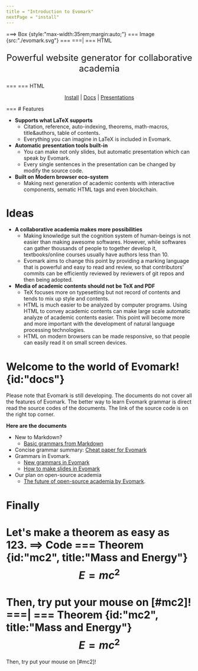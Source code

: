 ```yaml
---
title = "Introduction to Evomark"
nextPage = "install"
---
```

===> Box {style:"max-width:35rem;margin:auto;"}
=== Image {src:"./evomark.svg"} ===
===|
===  HTML
<p style="text-align:center;font-size:1.5rem;">
Powerful website generator for collaborative academia
</p>
===
===  HTML
<p style="text-align:center;">
<a href="/install">Install</a> | <a href="#docs">Docs</a> | <a href="/introduction">Presentations</a>
</p>
===
# Features

- **Supports what LaTeX supports**
    - Citation, reference, auto-indexing, theorems, math-macros, title&authors, table of contents. 
    - Everything you can imagine in LaTeX is included in Evomark.
- **Automatic presentation tools built-in**
    - You can make not only slides, but automatic presentation which can speak by Evomark. 
    - Every single sentences in the presentation can be changed by modify the source code.
- **Built on Modern browser eco-system**
    - Making next generation of academic contents with interactive components, sematic HTML tags and even blockchain.

# Ideas

- **A collaborative academia makes more possibilities**
    - Making knowledge suit the cognition system of human-beings is not easier than making awesome softwares. However, while softwares can gather thousands of people to together develop it, textbooks/online courses usually have authors less than 10.
    - Evomark aims to change this point by providing a marking language that is powerful and easy to read and review, so that contributors' commits can be efficiently reviewed by reviewers of git repos and then being adopted.
- **Media of academic contents should not be TeX and PDF**
    - TeX focuses more on typesetting but not record of contents and tends to mix up style and contents.
    - HTML is much easier to be analyzed by computer programs. Using HTML to convey academic contents can make large scale automatic analyze of academic contents easier. This point will become more and more important with the development of natural language processing technologies.
    - HTML on modern browsers can be made responsive, so that people can easily read it on small screen devices.


# Welcome to the world of Evomark! {id:"docs"}

Please note that Evomark is still developing. The documents do not cover all the features of Evomark. The better way to learn Evomark grammar is direct read the source codes of the documents. The link of the source code is on the right top corner.

**Here are the documents**

- New to Markdown? 
    - [Basic grammars from Markdown](grammar-markdown)
- Concise grammar summary: [Cheat paper for Evomark](cheat-paper)
- Grammars in Evomark.
    - [New grammars in Evomark](grammar-evomark)
    - [How to make slides in Evomark](slides)
- Our plan on open-source academia
    - [The future of open-source academia by Evomark](white-paper).


# Finally

Let's make a theorem as easy as 123.
==> Code
=== Theorem {id:"mc2", title:"Mass and Energy"}
$$
E=mc^2
$$
===
Then, try put your mouse on [#mc2]!
===|
=== Theorem {id:"mc2", title:"Mass and Energy"}
$$
E=mc^2
$$
===
Then, try put your mouse on [#mc2]!